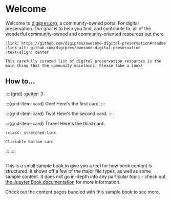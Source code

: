 # Welcome

Welcome to [digipres.org](https://digipres.org/), a community-owned portal For digital preservation. Our goal is to help you find, and contribute to, all of the wonderful community-owned and community-oriented resources out there.


```{card} The Digital Preservation Awesome List
:link: https://github.com/digipres/awesome-digital-preservation#readme
:link-alt: github.com/digipres/awesome-digital-preservation
:text-align: center

This carefully curated list of digital preservation resources is the main thing that the community maintains. Please take a look!
```

## How to...


::::{grid}
:gutter: 3

:::{grid-item-card} One!
Here's the first card.
:::

:::{grid-item-card} Two!
Here's the second card.
:::

:::{grid-item-card} Three!
Here's the third card.

```{button-ref} content/cards
:class: stretched-link

Clickable bottom card
```


:::
::::


```{tableofcontents}
```



This is a small sample book to give you a feel for how book content is
structured.
It shows off a few of the major file types, as well as some sample content.
It does not go in-depth into any particular topic - check out [the Jupyter Book documentation](https://jupyterbook.org) for more information.

Check out the content pages bundled with this sample book to see more.

